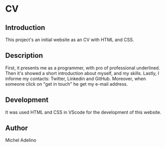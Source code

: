 # CV

## Introduction

This project's an initial website as an CV with HTML and CSS.

## Description 

First, it presents me as a programmer, with pro of professional underlined.
Then it's showed a short introduction about myself, and my skills. 
Lastly, I informe my contacts: Twitter, Linkedin and GitHub. 
Moreover, when someone click on "get in touch" he get my e-mail address.

## Development

It was used HTML and CSS in VScode for the development of this website.

## Author

Michel Adelino
